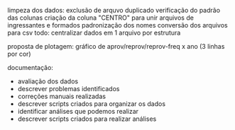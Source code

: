 limpeza dos dados:
exclusão de arquvo duplicado
verificação do padrão das colunas
criação da coluna "CENTRO" para unir arquivos de ingressantes e formados
padronização dos nomes
conversão dos arquivos para csv
todo:
centralizar dados em 1 arquivo por estrutura

proposta de plotagem:
gráfico de aprov/reprov/reprov-freq x ano (3 linhas por cor)



documentação:
- avaliação dos dados
- descrever problemas identificados
- correções manuais realizadas
- descrever scripts criados para organizar os dados
- identificar análises que podemos realizar
- descrever scripts criados para realizar análises
